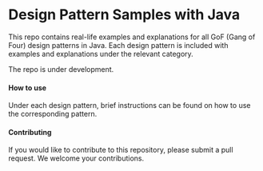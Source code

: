 # Design Pattern Samples with Java
This repo contains real-life examples and explanations for all GoF (Gang of Four) design patterns in Java. Each design pattern is included with examples and explanations under the relevant category.

The repo is under development.

#### How to use
Under each design pattern, brief instructions can be found on how to use the corresponding pattern.

#### Contributing
If you would like to contribute to this repository, please submit a pull request. We welcome your contributions.